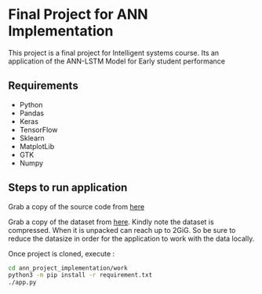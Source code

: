 # Final Project for ANN Implementation
This project is a final project for Intelligent systems course.
Its an application of the ANN-LSTM Model for Early student performance

## Requirements
- Python
- Pandas
- Keras
- TensorFlow
- Sklearn
- MatplotLib
- GTK
- Numpy

## Steps to run application
Grab a copy of the source code from [here](https://github.com/DanielOkyere/ann_project_implementation)

Grab a copy of the dataset from [here](https://drive.google.com/file/d/1S5_k1VPA_U5mX1B7ac_ZxSjw18N1QA-p/view). Kindly note the dataset is compressed.
When it is unpacked can reach up to 2GiG. So be sure to reduce the datasize in order for the application to work with the data locally.

Once project is cloned, execute :
```bash
cd ann_project_implementation/work
python3 -m pip install -r requirement.txt
./app.py
```